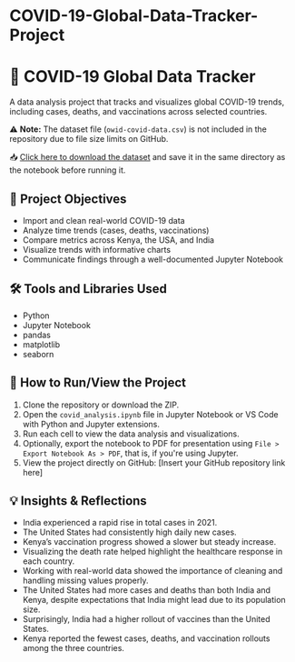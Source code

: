 # COVID-19-Global-Data-Tracker-Project
# 🦠 COVID-19 Global Data Tracker

A data analysis project that tracks and visualizes global COVID-19 trends, including cases, deaths, and vaccinations across selected countries.

⚠️ **Note:** The dataset file (`owid-covid-data.csv`) is not included in the repository due to file size limits on GitHub.

📥 [Click here to download the dataset](https://covid.ourworldindata.org/data/owid-covid-data.csv) and save it in the same directory as the notebook before running it.


## 📌 Project Objectives

* Import and clean real-world COVID-19 data
* Analyze time trends (cases, deaths, vaccinations)
* Compare metrics across Kenya, the USA, and India
* Visualize trends with informative charts
* Communicate findings through a well-documented Jupyter Notebook

## 🛠️ Tools and Libraries Used

* Python
* Jupyter Notebook
* pandas
* matplotlib
* seaborn

## 🚀 How to Run/View the Project

1. Clone the repository or download the ZIP.
2. Open the `covid_analysis.ipynb` file in Jupyter Notebook or VS Code with Python and Jupyter extensions.
3. Run each cell to view the data analysis and visualizations.
4. Optionally, export the notebook to PDF for presentation using `File > Export Notebook As > PDF`, that is, if you're using Jupyter.
5. View the project directly on GitHub: \[Insert your GitHub repository link here]

## 💡 Insights & Reflections

* India experienced a rapid rise in total cases in 2021.
* The United States had consistently high daily new cases.
* Kenya’s vaccination progress showed a slower but steady increase.
* Visualizing the death rate helped highlight the healthcare response in each country.
* Working with real-world data showed the importance of cleaning and handling missing values properly.
* The United States had more cases and deaths than both India and Kenya, despite expectations that India might lead due to its population size.
* Surprisingly, India had a higher rollout of vaccines than the United States.
* Kenya reported the fewest cases, deaths, and vaccination rollouts among the three countries.

